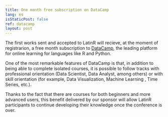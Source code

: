 ```yaml
---
title: One month free subscription on DataCamp
lang: es
isStaticPost: false
ref: datacamp
layout: post
---
```


The first works sent and accepted to LatinR will recieve, at the moment of registrarion, a free month subscription to [DataCamp](https://www.datacamp.com/), the leading platform for online learning for languages like R and Python.

One of the most remarkable features of DataCamp is that, in addition to being able to complete isolated courses, it is possible to follow tracks with professional orientation (Data Scientist, Data Analyst, among others) or with skill orientation (for example, Data Visualization, Machine Learning , Time Series, etc.).

Thanks to the fact that there are courses for both beginners and more advanced users, this benefit delivered by our sponsor will allow LatinR participants to continue developing their knowledge once the conference is over. 